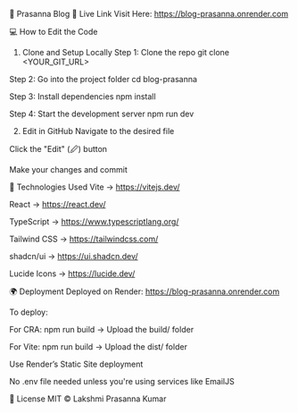 📝 Prasanna Blog
🔗 Live Link
Visit Here: https://blog-prasanna.onrender.com

💻 How to Edit the Code
1. Clone and Setup Locally
Step 1: Clone the repo
git clone <YOUR_GIT_URL>

Step 2: Go into the project folder
cd blog-prasanna

Step 3: Install dependencies
npm install

Step 4: Start the development server
npm run dev

2. Edit in GitHub
Navigate to the desired file

Click the "Edit" (🖉) button

Make your changes and commit

🚀 Technologies Used
Vite → https://vitejs.dev/

React → https://react.dev/

TypeScript → https://www.typescriptlang.org/

Tailwind CSS → https://tailwindcss.com/

shadcn/ui → https://ui.shadcn.dev/

Lucide Icons → https://lucide.dev/

🌍 Deployment
Deployed on Render: https://blog-prasanna.onrender.com

To deploy:

For CRA:
npm run build → Upload the build/ folder

For Vite:
npm run build → Upload the dist/ folder

Use Render’s Static Site deployment

No .env file needed unless you're using services like EmailJS

🧠 License
MIT © Lakshmi Prasanna Kumar
